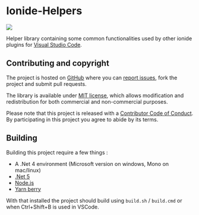 # Ionide-Helpers

[![](https://ci.appveyor.com/api/projects/status/6kcn1ewp5bf8687e?svg=true)](https://ci.appveyor.com/project/Ionide/ionide-vscode-helpers)

Helper library containing some common functionalities used by other ionide plugins for [Visual Studio Code](https://github.com/Microsoft/vscode).

## Contributing and copyright

The project is hosted on [GitHub](https://github.com/ionide/ionide-helpers) where you can [report issues](https://github.com/ionide/ionide-helpers/issues), fork
the project and submit pull requests.

The library is available under [MIT license](https://github.com/ionide/ionide-helpers/blob/master/LICENSE.md), which allows modification and
redistribution for both commercial and non-commercial purposes.

Please note that this project is released with a [Contributor Code of Conduct](CODE_OF_CONDUCT.md). By participating in this project you agree to abide by its terms.

## Building

Building this project require a few things :

* A .Net 4 environment (Microsoft version on windows, Mono on mac/linux)
* [.Net 5](https://www.microsoft.com/net/core)
* [Node.js](https://nodejs.org/en/download/)
* [Yarn berry](https://yarnpkg.com/en/docs/install)

With that installed the project should build using `build.sh` / `build.cmd` or when Ctrl+Shift+B is used in VSCode.
